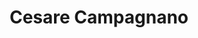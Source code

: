 ---
# Display name
title: Cesare Campagnano

# Username (this should match the folder name)
authors:
- cesare-campagnano

# Is this the primary user of the site?
superuser: false

# Role/position
role: PhD Student in Computer Science

# Organizations/Affiliations
organizations:
- name: Sapienza University of Rome, Italy
  url: "https://www.uniroma1.it/en/pagina-strutturale/home"

# Short bio (displayed in user profile at end of posts)
#bio:

# interests:
# - travelling
# - swimming & skiing (actually, _any_ sport!)
# - riding motorbike

education:
  courses: 
  - course: PhD Student in Computer Science
    institution: Sapienza University of Rome, Italy
    year: 2023 (expected)
  - course: MSc in Computer Engineering
    institution: Sapienza University of Rome, Italy
    year: 2020
  - course: BSc in Computer Engineering
    institution: Sapienza University of Rome, Italy
    year: 2018

# Social/Academic Networking
# For available icons, see: https://sourcethemes.com/academic/docs/widgets/#icons
#   For an email link, use "fas" icon pack, "envelope" icon, and a link in the
#   form "mailto:your-email@example.com" or "#contact" for contact widget.
social:
- icon: envelope
  icon_pack: fas
  link: 'campagnano@di.uniroma1.it'  # For a direct email link, use "mailto:your-email@example.com".
- icon: twitter   
  icon_pack: fab
  link: https://twitter.com/caesar_one_
- icon: linkedin
  icon_pack: fab
  link: https://www.linkedin.com/in/caesar-one
- icon: google-scholar
  icon_pack: ai
  link: https://scholar.google.com/citations?user=k113XQIAAAAJ&hl=en
#- icon: orcid
#  icon_pack: ai
#  link: https://orcid.org/0000-0002-2585-637X
- icon: github
  icon_pack: fab
  link: https://github.com/caesar-one
# # Link to a PDF of your resume/CV from the About widget.
# # To enable, copy your resume/CV to `static/media/cv.pdf` and uncomment the lines below.  
# - icon: cv
#   icon_pack: ai
#   link: media/cv.pdf

# Enter email to display Gravatar (if Gravatar enabled in Config)
#email: ""
  
# Organizational groups that you belong to (for People widget)
#   Set this to `[]` or comment out if you are not using People widget.  
user_groups:
- PhD Students
---